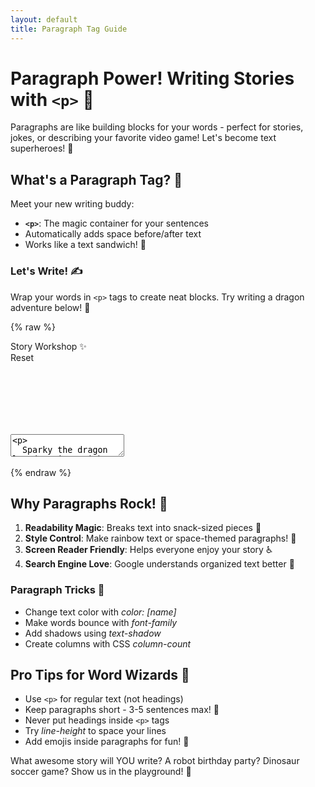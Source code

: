 ```yaml
---
layout: default
title: Paragraph Tag Guide
---
```


# Paragraph Power! Writing Stories with `<p>` 📝

Paragraphs are like building blocks for your words - perfect for stories, jokes, or describing your favorite video game! Let's become text superheroes! 🦸

## What's a Paragraph Tag? 🤔

Meet your new writing buddy:
- **`<p>`**: The magic container for your sentences
- Automatically adds space before/after text
- Works like a text sandwich! 🥪

### Let's Write! ✍️
Wrap your words in `<p>` tags to create neat blocks. Try writing a dragon adventure below! 🐉

{% raw %}
<div class='demo-container'>
  <div class='demo-title'>
    <div>Story Workshop ✨</div>
    <div class='reset-button'>Reset</div>
  </div>
  <div class='code-container'>
    <textarea id="code" name="code">
<p>
  Sparky the dragon loved eating rainbow ice cream. 
  One day, he sneezed and... POOF! His cave turned into candy!
</p></textarea>
    <iframe id="preview" style="border:none;"></iframe>
  </div>
</div>

<script>
  // Standard interactive script
  var textarea = document.getElementById('code');
  var initialContent = textarea.value;
  
  document.querySelector('.reset-button').addEventListener('click', function() {
    editor.setValue(initialContent);
    updatePreview();
  });

  var editor = CodeMirror.fromTextArea(document.getElementById('code'), {
    mode: 'xml',
    lineNumbers: true,
    theme: 'dracula',
    matchBrackets: true
  });

  function updatePreview() {
    var iframe = document.getElementById('preview');
    var content = editor.getValue();
    var doc = iframe.contentWindow.document;
    doc.open();
    doc.write(content);
    doc.close();
  }

  editor.on('change', updatePreview);
  updatePreview();
</script>
{% endraw %}

## Why Paragraphs Rock! 🤘

1. **Readability Magic**: Breaks text into snack-sized pieces 🍔
2. **Style Control**: Make rainbow text or space-themed paragraphs! 🌌
3. **Screen Reader Friendly**: Helps everyone enjoy your story ♿
4. **Search Engine Love**: Google understands organized text better 🤖

### Paragraph Tricks 🎩
- Change text color with _color: [name]_
- Make words bounce with _font-family_
- Add shadows using _text-shadow_
- Create columns with CSS _column-count_

## Pro Tips for Word Wizards 🔮

- Use `<p>` for regular text (not headings)
- Keep paragraphs short - 3-5 sentences max! 📏
- Never put headings inside `<p>` tags
- Try _line-height_ to space your lines
- Add emojis inside paragraphs for fun! 🎉

What awesome story will YOU write? A robot birthday party? Dinosaur soccer game? Show us in the playground! 🚀